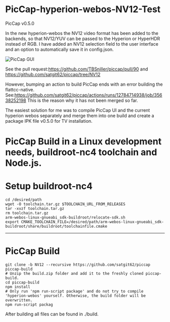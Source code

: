 # PicCap-hyperion-webos-NV12-Test

PicCap v0.5.0

In the new hyperion-webos the NV12 video format has been added to the backends, so that NV12/YUV can be passed to the Hyperion or HyperHDR instead of RGB.
I have added an NV12 selection field to the user interface and an option to automatically save it in config.json.

![PicCap GUI](https://github.com/user-attachments/assets/85662db0-ec27-474e-a54a-961f1319f3ee)


See the pull request:https://github.com/TBSniller/piccap/pull/90 and https://github.com/satgit62/piccap/tree/NV12

However, bumping an action to build PicCap ends with an error building the flattcc-native. See:https://github.com/satgit62/piccap/actions/runs/12784714938/job/35638252198
This is the reason why it has not been merged so far.

The easiest solution for me was to compile PicCap UI and the current hyperion webos separately and merge them into one build and create a package IPK file v0.5.0 for TV installation. 


# PicCap Build in a Linux development needs, buildroot-nc4 toolchain and Node.js.

# Setup buildroot-nc4 
```
cd /desired/path
wget -O toolchain.tar.gz $TOOLCHAIN_URL_FROM_RELEASES
tar -xvzf toolchain.tar.gz
rm toolchain.tar.gz
arm-webos-linux-gnueabi_sdk-buildroot/relocate-sdk.sh
export CMAKE_TOOLCHAIN_FILE=/desired/path/arm-webos-linux-gnueabi_sdk-buildroot/share/buildroot/toolchainfile.cmake
```
----------------------------------------------------------------------------------------------------------------------------
# PicCap Build
```
git clone -b NV12 --recursive https://github.com/satgit62/piccap piccap-build
# Unzip the build.zip folder and add it to the freshly cloned piccap-build.
cd piccap-build
npm install
# Only run 'npm run-script package' and do not try to compile 'hyperion-webos' yourself. Otherwise, the build folder will be overwritten.
npm run-script packag
```

After building all files can be found in ./build.

